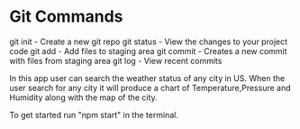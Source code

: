 # Git Commands

git init - Create a new git repo
git status - View the changes to your project code
git add - Add files to staging area
git commit - Creates a new commit with files from staging area
git log - View recent commits


In this app user can search the weather status of any city in US. When the user search for any city it will produce a chart of Temperature,Pressure and Humidity along with the map of the city.

To get started run "npm start" in the terminal.
